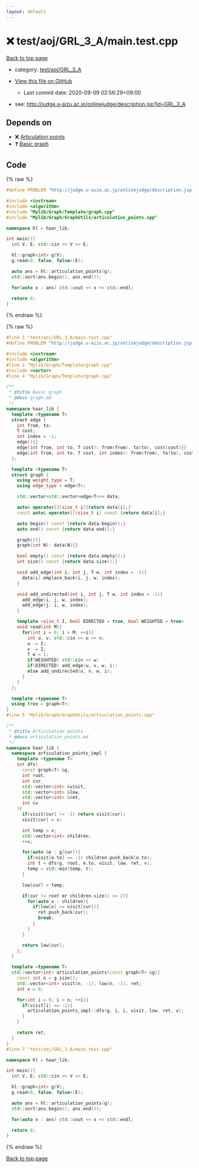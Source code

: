 ```yaml
---
layout: default
---
```


<!-- mathjax config similar to math.stackexchange -->
<script type="text/javascript" async
  src="https://cdnjs.cloudflare.com/ajax/libs/mathjax/2.7.5/MathJax.js?config=TeX-MML-AM_CHTML">
</script>
<script type="text/x-mathjax-config">
  MathJax.Hub.Config({
    TeX: { equationNumbers: { autoNumber: "AMS" }},
    tex2jax: {
      inlineMath: [ ['$','$'] ],
      processEscapes: true
    },
    "HTML-CSS": { matchFontHeight: false },
    displayAlign: "left",
    displayIndent: "2em"
  });
</script>

<script type="text/javascript" src="https://cdnjs.cloudflare.com/ajax/libs/jquery/3.4.1/jquery.min.js"></script>
<script src="https://cdn.jsdelivr.net/npm/jquery-balloon-js@1.1.2/jquery.balloon.min.js" integrity="sha256-ZEYs9VrgAeNuPvs15E39OsyOJaIkXEEt10fzxJ20+2I=" crossorigin="anonymous"></script>
<script type="text/javascript" src="../../../../assets/js/copy-button.js"></script>
<link rel="stylesheet" href="../../../../assets/css/copy-button.css" />


# :x: test/aoj/GRL_3_A/main.test.cpp

<a href="../../../../index.html">Back to top page</a>

* category: <a href="../../../../index.html#aef3de7eebed1830b43d31dc4a561484">test/aoj/GRL_3_A</a>
* <a href="{{ site.github.repository_url }}/blob/master/test/aoj/GRL_3_A/main.test.cpp">View this file on GitHub</a>
    - Last commit date: 2020-09-09 02:56:29+09:00


* see: <a href="http://judge.u-aizu.ac.jp/onlinejudge/description.jsp?id=GRL_3_A">http://judge.u-aizu.ac.jp/onlinejudge/description.jsp?id=GRL_3_A</a>


## Depends on

* :x: <a href="../../../../library/Mylib/Graph/GraphUtils/articulation_points.cpp.html">Articulation points</a>
* :question: <a href="../../../../library/Mylib/Graph/Template/graph.cpp.html">Basic graph</a>


## Code

<a id="unbundled"></a>
{% raw %}
```cpp
#define PROBLEM "http://judge.u-aizu.ac.jp/onlinejudge/description.jsp?id=GRL_3_A"

#include <iostream>
#include <algorithm>
#include "Mylib/Graph/Template/graph.cpp"
#include "Mylib/Graph/GraphUtils/articulation_points.cpp"

namespace hl = haar_lib;

int main(){
  int V, E; std::cin >> V >> E;

  hl::graph<int> g(V);
  g.read<0, false, false>(E);

  auto ans = hl::articulation_points(g);
  std::sort(ans.begin(), ans.end());

  for(auto x : ans) std::cout << x << std::endl;

  return 0;
}

```
{% endraw %}

<a id="bundled"></a>
{% raw %}
```cpp
#line 1 "test/aoj/GRL_3_A/main.test.cpp"
#define PROBLEM "http://judge.u-aizu.ac.jp/onlinejudge/description.jsp?id=GRL_3_A"

#include <iostream>
#include <algorithm>
#line 2 "Mylib/Graph/Template/graph.cpp"
#include <vector>
#line 4 "Mylib/Graph/Template/graph.cpp"

/**
 * @title Basic graph
 * @docs graph.md
 */
namespace haar_lib {
  template <typename T>
  struct edge {
    int from, to;
    T cost;
    int index = -1;
    edge(){}
    edge(int from, int to, T cost): from(from), to(to), cost(cost){}
    edge(int from, int to, T cost, int index): from(from), to(to), cost(cost), index(index){}
  };

  template <typename T>
  struct graph {
    using weight_type = T;
    using edge_type = edge<T>;

    std::vector<std::vector<edge<T>>> data;

    auto& operator[](size_t i){return data[i];}
    const auto& operator[](size_t i) const {return data[i];}

    auto begin() const {return data.begin();}
    auto end() const {return data.end();}

    graph(){}
    graph(int N): data(N){}

    bool empty() const {return data.empty();}
    int size() const {return data.size();}

    void add_edge(int i, int j, T w, int index = -1){
      data[i].emplace_back(i, j, w, index);
    }

    void add_undirected(int i, int j, T w, int index = -1){
      add_edge(i, j, w, index);
      add_edge(j, i, w, index);
    }

    template <size_t I, bool DIRECTED = true, bool WEIGHTED = true>
    void read(int M){
      for(int i = 0; i < M; ++i){
        int u, v; std::cin >> u >> v;
        u -= I;
        v -= I;
        T w = 1;
        if(WEIGHTED) std::cin >> w;
        if(DIRECTED) add_edge(u, v, w, i);
        else add_undirected(u, v, w, i);
      }
    }
  };

  template <typename T>
  using tree = graph<T>;
}
#line 5 "Mylib/Graph/GraphUtils/articulation_points.cpp"

/**
 * @title Articulation points
 * @docs articulation_points.md
 */
namespace haar_lib {
  namespace articulation_points_impl {
    template <typename T>
    int dfs(
      const graph<T> &g,
      int root,
      int cur,
      std::vector<int> &visit,
      std::vector<int> &low,
      std::vector<int> &ret,
      int &v
    ){
      if(visit[cur] != -1) return visit[cur];
      visit[cur] = v;

      int temp = v;
      std::vector<int> children;
      ++v;

      for(auto &e : g[cur]){
        if(visit[e.to] == -1) children.push_back(e.to);
        int t = dfs(g, root, e.to, visit, low, ret, v);
        temp = std::min(temp, t);
      }

      low[cur] = temp;

      if(cur != root or children.size() >= 2){
        for(auto x : children){
          if(low[x] >= visit[cur]){
            ret.push_back(cur);
            break;
          }
        }
      }

      return low[cur];
    };
  }

  template <typename T>
  std::vector<int> articulation_points(const graph<T> &g){
    const int n = g.size();
    std::vector<int> visit(n, -1), low(n, -1), ret;
    int v = 0;

    for(int i = 0; i < n; ++i){
      if(visit[i] == -1){
        articulation_points_impl::dfs(g, i, i, visit, low, ret, v);
      }
    }

    return ret;
  }
}
#line 7 "test/aoj/GRL_3_A/main.test.cpp"

namespace hl = haar_lib;

int main(){
  int V, E; std::cin >> V >> E;

  hl::graph<int> g(V);
  g.read<0, false, false>(E);

  auto ans = hl::articulation_points(g);
  std::sort(ans.begin(), ans.end());

  for(auto x : ans) std::cout << x << std::endl;

  return 0;
}

```
{% endraw %}

<a href="../../../../index.html">Back to top page</a>

